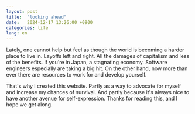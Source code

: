 ```yaml
---
layout: post
title:  "looking ahead"
date:   2024-12-17 13:26:00 +0900
categories: life
lang: en
---
```


Lately, one cannot help but feel as though the world is becoming a harder place to live in.
Layoffs left and right. All the damages of capitalism and less of the benefits.
If you're in Japan, a stagnating economy. Software engineers especially are taking a big hit.
On the other hand, now more than ever there are resources to work for and develop yourself.

That's why I created this website. Partly as a way to advocate for myself and increase my
chances of survival. And partly because it's always nice to have another avenue for self-expression.
Thanks for reading this, and I hope we get along.
